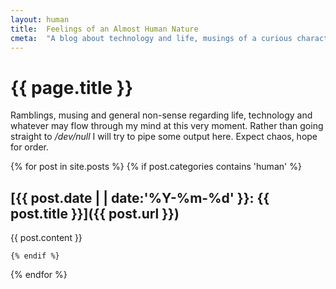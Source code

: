 ```yaml
---
layout: human
title:  Feelings of an Almost Human Nature
cmeta:  "A blog about technology and life, musings of a curious character."
---
```


# {{ page.title }} #

Ramblings, musing and general non-sense regarding life, technology and
whatever may flow through my mind at this very moment. Rather than going
straight to */dev/null* I will try to pipe some output here. Expect chaos,
hope for order.

{% for post in site.posts %}
    {% if post.categories contains 'human' %}

## [{{ post.date | | date:'%Y-%m-%d' }}: {{ post.title }}]({{ post.url }})  ##

{{ post.content }}

    {% endif %}
{% endfor %}
